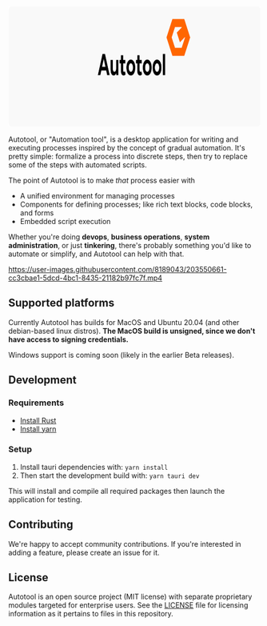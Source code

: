 <p align="center"> <img alt="Autotool" width="880" height="240" src="https://github.com/aklos/autotool/blob/main/src/banner.svg"> </p>

Autotool, or "Automation tool", is a desktop application for writing and executing processes inspired by the concept of gradual automation. It's pretty simple: formalize a process into discrete steps, then try to replace some of the steps with automated scripts.

The point of Autotool is to make *that* process easier with

- A unified environment for managing processes
- Components for defining processes; like rich text blocks, code blocks, and forms
- Embedded script execution

Whether you're doing **devops**, **business operations**, **system administration**, or just **tinkering**, there's probably something you'd like to automate or simplify, and Autotool can help with that.

https://user-images.githubusercontent.com/8189043/203550661-cc3cbae1-5dcd-4bc1-8435-21182b97fc7f.mp4

## Supported platforms

Currently Autotool has builds for MacOS and Ubuntu 20.04 (and other debian-based linux distros). **The MacOS build is unsigned, since we don't have access to signing credentials.**

Windows support is coming soon (likely in the earlier Beta releases).

## Development

### Requirements

- [Install Rust](https://www.rust-lang.org/tools/install)
- [Install yarn](https://classic.yarnpkg.com/lang/en/docs/install/#debian-stable)

### Setup

1. Install tauri dependencies with: `yarn install`
2. Then start the development build with: `yarn tauri dev`

This will install and compile all required packages then launch the application for testing.

## Contributing

We're happy to accept community contributions. If you're interested in adding a feature, please create an issue for it.

## License

Autotool is an open source project (MIT license) with separate proprietary modules targeted for enterprise users. See the [LICENSE](https://github.com/aklos/autotool/blob/main/LICENSE.md) file for licensing information as it pertains to
files in this repository.
